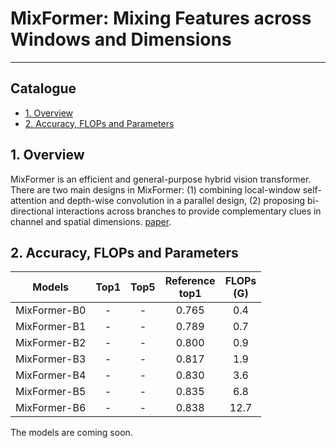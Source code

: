 # MixFormer: Mixing Features across Windows and Dimensions
---
## Catalogue

* [1. Overview](#1)
* [2. Accuracy, FLOPs and Parameters](#2)

<a name='1'></a>
## 1. Overview

MixFormer is an efficient and general-purpose hybrid vision transformer. There are two main designs in MixFormer: (1) combining local-window self-attention and depth-wise convolution in a parallel design, (2) proposing bi-directional interactions across branches to provide complementary clues in channel and spatial dimensions. [paper](https://arxiv.org/abs/2204.02557).

<a name='2'></a>
## 2. Accuracy, FLOPs and Parameters

| Models | Top1 | Top5 | Reference<br>top1| FLOPs<br>(G) |
|:--:|:--:|:--:|:--:|:--:|
| MixFormer-B0 | - | - | 0.765 |  0.4  |
| MixFormer-B1 | - | - | 0.789 |  0.7  |
| MixFormer-B2 | - | - | 0.800 |  0.9  |
| MixFormer-B3 | - | - | 0.817 |  1.9  |
| MixFormer-B4 | - | - | 0.830 |  3.6  |
| MixFormer-B5 | - | - | 0.835 |  6.8  |
| MixFormer-B6 | - | - | 0.838 |  12.7  |

The models are coming soon.
